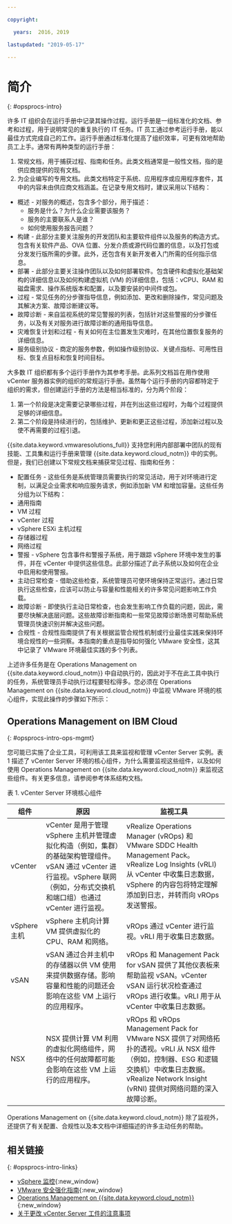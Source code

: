 ```yaml
---

copyright:

  years:  2016, 2019

lastupdated: "2019-05-17"

---
```


# 简介
{: #opsprocs-intro}

许多 IT 组织会在运行手册中记录其操作过程。运行手册是一组标准化的文档、参考和过程，用于说明常见的重复执行的 IT 任务。IT 员工通过参考运行手册，能以最佳方式完成自己的工作。运行手册通过标准化提高了组织效率，可更有效地帮助员工上手。通常有两种类型的运行手册：

1. 常规文档，用于捕获过程、指南和任务。此类文档通常是一般性文档，指的是供应商提供的现有文档。
2. 为企业编写的专用文档。此类文档特定于系统、应用程序或应用程序套件，其中的内容未由供应商文档涵盖。在记录专用文档时，建议采用以下结构：

 * 概述 - 对服务的概述，包含多个部分，用于描述：
    * 服务是什么？为什么企业需要该服务？
    * 服务的主要联系人是谁？
    * 如何使用服务报告问题？
 * 构建 - 此部分主要关注服务的开发团队和主要软件组件以及服务的构造方式。包含有关软件产品、OVA 位置、分发介质或源代码位置的信息，以及打包或分发发行版所需的步骤。此外，还包含有关新开发者入门所需的任何指示信息。
 * 部署 - 此部分主要关注操作团队以及如何部署软件。包含硬件和虚拟化基础架构的详细信息以及如何构建虚拟机 (VM) 的详细信息，包括：vCPU、RAM 和磁盘需求、操作系统版本和配置，以及要安装的中间件或包。
 * 过程 - 常见任务的分步骤指导信息，例如添加、更改和删除操作，常见问题及其解决方案、故障诊断建议等。
 * 故障诊断 - 来自监视系统的常见警报的列表，包括针对这些警报的分步骤任务，以及有关对服务进行故障诊断的通用指导信息。
 * 灾难恢复计划和过程 - 有关如何在主位置发生灾难时，在其他位置恢复服务的详细信息。
 * 服务级别协议 - 商定的服务参数，例如操作级别协议、关键点指标、可用性目标、恢复点目标和恢复时间目标。

大多数 IT 组织都有多个运行手册作为其参考手册。此系列文档旨在用作使用 vCenter 服务器实例的组织的常规运行手册。虽然每个运行手册的内容都特定于组织的需求，但创建运行手册的方法是相当标准的，分为两个阶段：

1. 第一个阶段是决定需要记录哪些过程，并在列出这些过程时，为每个过程提供足够的详细信息。
2. 第二个阶段是持续进行的，包括维护、更新和更正这些过程，添加新过程以及使不再需要的过程引退。

{{site.data.keyword.vmwaresolutions_full}} 支持您利用内部部署中团队的现有技能、工具集和运行手册来管理 {{site.data.keyword.cloud_notm}} 中的实例。但是，我们已创建以下常规文档来捕获常见过程、指南和任务：

* 配置任务 - 这些任务是系统管理员需要执行的常见活动，用于对环境进行定制，以满足企业需求和响应服务请求，例如添加新 VM 和增加容量。这些任务分组为以下结构：
 * 通用指南
 * VM 过程
 * vCenter 过程
 * vSphere ESXi 主机过程
 * 存储器过程
 * 网络过程
* 警报 - vSphere 包含事件和警报子系统，用于跟踪 vSphere 环境中发生的事件，并在 vCenter 中提供这些信息。此部分描述了此子系统以及如何在企业中启用和使用警报。
* 主动日常检查 - 借助这些检查，系统管理员可使环境保持正常运行。通过日常执行这些检查，应该可以防止与容量和性能相关的许多常见问题影响工作负载。
* 故障诊断 - 即使执行主动日常检查，也会发生影响工作负载的问题，因此，需要尽快解决底层问题。这些故障诊断指南和一些常见故障诊断场景可帮助系统管理员快速识别并解决这些问题。
* 合规性 - 合规性指南提供了有关根据监管合规性机制或行业最佳实践来保持环境合规性的一些洞察。本指南的重点是指导如何强化 VMware 安全性，这其中记录了 VMware 环境最佳实践的多个列表。

上述许多任务是在 Operations Management on {{site.data.keyword.cloud_notm}} 中自动执行的，因此对于不在此工具中执行的任务，系统管理员手动执行过程要轻松得多。您必须在 Operations Management on {{site.data.keyword.cloud_notm}} 中监视 VMware 环境的核心组件，实现此操作的步骤如下所示：

## Operations Management on IBM Cloud
{: #opsprocs-intro-ops-mgmt}

您可能已实施了企业工具，可利用该工具来监视和管理 vCenter Server 实例。表 1 描述了 vCenter Server 环境的核心组件，为什么需要监视这些组件，以及如何使用 Operations Management on {{site.data.keyword.cloud_notm}} 来监视这些组件。有关更多信息，请参阅参考体系结构文档。

表 1. vCenter Server 环境核心组件

|组件|原因|监视工具|
|---|---|---|
|vCenter|vCenter 是用于管理 vSphere 主机并管理虚拟化构造（例如，集群）的基础架构管理组件。vSAN 通过 vCenter 进行监视。vSphere 联网（例如，分布式交换机和端口组）也通过 vCenter 进行监视。| vRealize Operations Manager (vROps) 和 VMware SDDC Health Management Pack。vRealize Log Insights (vRLI) 从 vCenter 中收集日志数据，vSphere 的内容包将特定理解添加到日志，并转而向 vROps 发送警报。|
|vSphere 主机|vSphere 主机向计算 VM 提供虚拟化的 CPU、RAM 和网络。|vROps 通过 vCenter 进行监视。vRLI 用于收集日志数据。|
|vSAN|vSAN 通过合并主机中的存储器以供 VM 使用来提供数据存储。影响容量和性能的问题还会影响在这些 VM 上运行的应用程序。|vROps 和 Management Pack for vSAN 提供了其他仪表板来帮助监视 vSAN。vCenter vSAN 运行状况检查通过 vROps 进行收集。vRLI 用于从 vCenter 中收集日志数据。|
|NSX|NSX 提供计算 VM 利用的虚拟化网络组件，网络中的任何故障都可能会影响在这些 VM 上运行的应用程序。|vROps 和 vROps Management Pack for VMware NSX 提供了对网络拓扑的透视。vRLI 从 NSX 组件（例如，控制器、ESG 和逻辑交换机）中收集日志数据。vRealize Network Insight (vRNI) 提供对网络问题的深入故障诊断。|

Operations Management on {{site.data.keyword.cloud_notm}} 除了监视外，还提供了有关配置、合规性以及本文档中详细描述的许多主动任务的帮助。


## 相关链接
{: #opsprocs-intro-links}

* [vSphere 监控](https://docs.vmware.com/en/VMware-vSphere/6.7/com.vmware.vsphere.monitoring.doc/GUID-A8B06BE0-E5FC-435C-B12F-A31618B21E2C.html){:new_window}
* [VMware 安全强化指南](https://www.vmware.com/uk/security/hardening-guides.html){:new_window}
* [Operations Management on {{site.data.keyword.cloud_notm}}](/docs/services/vmwaresolutions/services?topic=vmware-solutions-opsmgmt-intro){:new_window}
* [关于更改 vCenter Server 工件的注意事项](/docs/services/vmwaresolutions?topic=vmware-solutions-vcenter_chg_impact#vcenter_chg_impact)
